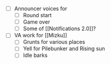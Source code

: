 - [ ] Announcer voices for
	- [ ] Round start
	- [ ] Game over
	- [ ] Some of [[Notifications 2.0]]?
- [ ] VA work for [[Mizku]]
	- [ ] Grunts for various places
	- [ ] Yell for Pilebunker and Rising sun
	- [ ] Idle barks